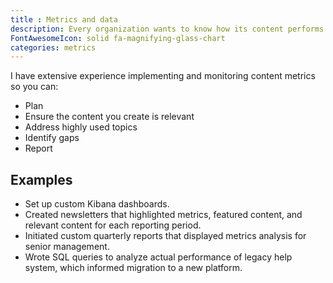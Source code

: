 ```yaml
---
title : Metrics and data
description: Every organization wants to know how its content performs.
FontAwesomeIcon: solid fa-magnifying-glass-chart
categories: metrics
---
```


I have extensive experience implementing and monitoring content metrics so you can:

- Plan
- Ensure the content you create is relevant
- Address highly used topics
- Identify gaps
- Report

## Examples

- Set up custom Kibana dashboards.
- Created newsletters that highlighted metrics, featured content, and relevant content for each reporting period.
- Initiated custom quarterly reports that displayed metrics analysis for senior management.
- Wrote SQL queries to analyze actual performance of legacy help system, which informed migration to a new platform.
